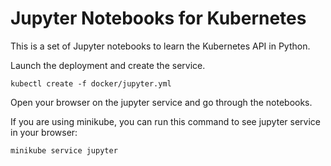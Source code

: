 Jupyter Notebooks for Kubernetes
================================

This is a set of Jupyter notebooks to learn the Kubernetes API in Python.

Launch the deployment and create the service.

```
kubectl create -f docker/jupyter.yml
```

Open your browser on the jupyter service and go through the notebooks.

If you are using minikube, you can run this command to see jupyter service in your browser:

```
minikube service jupyter
```


